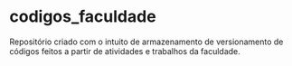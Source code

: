 # codigos_faculdade
Repositório criado com o intuito de armazenamento de versionamento de códigos feitos a partir de atividades e trabalhos da faculdade.
